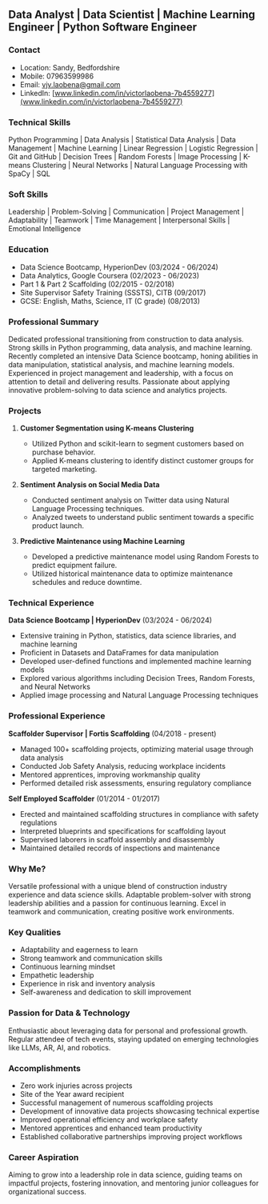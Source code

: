 ## Data Analyst | Data Scientist | Machine Learning Engineer | Python Software Engineer

### Contact
- Location: Sandy, Bedfordshire
- Mobile: 07963599986
- Email: vjv.laobena@gmail.com
- LinkedIn: [www.linkedin.com/in/victorlaobena-7b4559277](www.linkedin.com/in/victorlaobena-7b4559277)

### Technical Skills
Python Programming | Data Analysis | Statistical Data Analysis | Data Management | Machine Learning | Linear Regression | Logistic Regression | Git and GitHub | Decision Trees | Random Forests | Image Processing | K-means Clustering | Neural Networks | Natural Language Processing with SpaCy | SQL

### Soft Skills
Leadership | Problem-Solving | Communication | Project Management | Adaptability | Teamwork | Time Management | Interpersonal Skills | Emotional Intelligence

### Education
- Data Science Bootcamp, HyperionDev (03/2024 - 06/2024)
- Data Analytics, Google Coursera (02/2023 - 06/2023)
- Part 1 & Part 2 Scaffolding (02/2015 - 02/2018)
- Site Supervisor Safety Training (SSSTS), CITB (09/2017)
- GCSE: English, Maths, Science, IT (C grade) (08/2013)

### Professional Summary
Dedicated professional transitioning from construction to data analysis. Strong skills in Python programming, data analysis, and machine learning. Recently completed an intensive Data Science bootcamp, honing abilities in data manipulation, statistical analysis, and machine learning models. Experienced in project management and leadership, with a focus on attention to detail and delivering results. Passionate about applying innovative problem-solving to data science and analytics projects.

### Projects
1. **Customer Segmentation using K-means Clustering**
   - Utilized Python and scikit-learn to segment customers based on purchase behavior.
   - Applied K-means clustering to identify distinct customer groups for targeted marketing.

2. **Sentiment Analysis on Social Media Data**
   - Conducted sentiment analysis on Twitter data using Natural Language Processing techniques.
   - Analyzed tweets to understand public sentiment towards a specific product launch.

3. **Predictive Maintenance using Machine Learning**
   - Developed a predictive maintenance model using Random Forests to predict equipment failure.
   - Utilized historical maintenance data to optimize maintenance schedules and reduce downtime.

### Technical Experience
**Data Science Bootcamp | HyperionDev** (03/2024 - 06/2024)
- Extensive training in Python, statistics, data science libraries, and machine learning
- Proficient in Datasets and DataFrames for data manipulation
- Developed user-defined functions and implemented machine learning models
- Explored various algorithms including Decision Trees, Random Forests, and Neural Networks
- Applied image processing and Natural Language Processing techniques

### Professional Experience
**Scaffolder Supervisor | Fortis Scaffolding** (04/2018 - present)
- Managed 100+ scaffolding projects, optimizing material usage through data analysis
- Conducted Job Safety Analysis, reducing workplace incidents
- Mentored apprentices, improving workmanship quality
- Performed detailed risk assessments, ensuring regulatory compliance

**Self Employed Scaffolder** (01/2014 - 01/2017)
- Erected and maintained scaffolding structures in compliance with safety regulations
- Interpreted blueprints and specifications for scaffolding layout
- Supervised laborers in scaffold assembly and disassembly
- Maintained detailed records of inspections and maintenance

### Why Me?
Versatile professional with a unique blend of construction industry experience and data science skills. Adaptable problem-solver with strong leadership abilities and a passion for continuous learning. Excel in teamwork and communication, creating positive work environments.

### Key Qualities
- Adaptability and eagerness to learn
- Strong teamwork and communication skills
- Continuous learning mindset
- Empathetic leadership
- Experience in risk and inventory analysis
- Self-awareness and dedication to skill improvement

### Passion for Data & Technology
Enthusiastic about leveraging data for personal and professional growth. Regular attendee of tech events, staying updated on emerging technologies like LLMs, AR, AI, and robotics.

### Accomplishments
- Zero work injuries across projects
- Site of the Year award recipient
- Successful management of numerous scaffolding projects
- Development of innovative data projects showcasing technical expertise
- Improved operational efficiency and workplace safety
- Mentored apprentices and enhanced team productivity
- Established collaborative partnerships improving project workflows

### Career Aspiration
Aiming to grow into a leadership role in data science, guiding teams on impactful projects, fostering innovation, and mentoring junior colleagues for organizational success.

